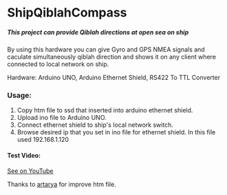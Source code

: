 # ShipQiblahCompass
##### This project can provide Qiblah directions at open sea on ship

By using this hardware you can give Gyro and GPS NMEA signals and caculate simultaneously qiblah direction and shows it on any client where connected to local network on ship.

Hardware: Arduino UNO, Arduino Ethernet Shield, RS422 To TTL Converter
### Usage: 
1. Copy htm file to ssd that inserted into arduino ethernet shield.
2. Upload ino file to Arduino UNO.
3. Connect ethernet shield to ship's local network switch.
4. Browse desired ip that you set in ino file for ethernet shield. In this file used 192.168.1.120

#### Test Video: 
[See on YouTube](https://youtu.be/QEIn0vujR9M)


Thanks to [artarya](https://github.com/artarya) for improve htm file.
